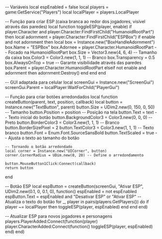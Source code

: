 -- Variáveis
local espEnabled = false
local players = game:GetService("Players")
local localPlayer = players.LocalPlayer

-- Função para criar ESP (caixa branca ao redor dos jogadores, visível através das paredes)
local function toggleESP(player, enable)
    if player.Character and player.Character:FindFirstChild("HumanoidRootPart") then
        local adornment = player.Character:FindFirstChild("ESPBox")
        if enable and not adornment then
            local box = Instance.new("BoxHandleAdornment")
            box.Name = "ESPBox"
            box.Adornee = player.Character.HumanoidRootPart -- Focado na HumanoidRootPart
            box.Size = Vector3.new(4, 6, 4) -- Tamanho da caixa
            box.Color3 = Color3.new(1, 1, 1) -- Branco
            box.Transparency = 0.5
            box.AlwaysOnTop = true -- Garante visibilidade através das paredes
            box.Parent = player.Character.HumanoidRootPart
        elseif not enable and adornment then
            adornment:Destroy()
        end
    end
end

-- GUI adaptada para celular
local screenGui = Instance.new("ScreenGui")
screenGui.Parent = localPlayer:WaitForChild("PlayerGui")

-- Função para criar botões arredondados
local function createButton(parent, text, position, callback)
    local button = Instance.new("TextButton", parent)
    button.Size = UDim2.new(0, 150, 0, 50) -- Tamanho
    button.Position = position -- Posição na tela
    button.Text = text -- Texto inicial do botão
    button.BackgroundColor3 = Color3.new(0, 0, 0) -- Preto
    button.BorderColor3 = Color3.new(1, 1, 1) -- Branco
    button.BorderSizePixel = 2
    button.TextColor3 = Color3.new(1, 1, 1) -- Texto branco
    button.Font = Enum.Font.SourceSansBold
    button.TextScaled = true -- Ajusta o texto ao tamanho do botão
    
    -- Tornando o botão arredondado
    local corner = Instance.new("UICorner", button)
    corner.CornerRadius = UDim.new(0, 20) -- Define o arredondamento
    
    button.MouseButton1Click:Connect(callback)
    return button
end

-- Botão ESP
local espButton = createButton(screenGui, "Ativar ESP", UDim2.new(0.1, 0, 0.1, 0), function()
    espEnabled = not espEnabled
    espButton.Text = espEnabled and "Desativar ESP" or "Ativar ESP" -- Atualiza o texto do botão
    for _, player in pairs(players:GetPlayers()) do
        if player ~= localPlayer then
            toggleESP(player, espEnabled)
        end
    end
end)

-- Atualizar ESP para novos jogadores e personagens
players.PlayerAdded:Connect(function(player)
    player.CharacterAdded:Connect(function()
        toggleESP(player, espEnabled)
    end)
end)
